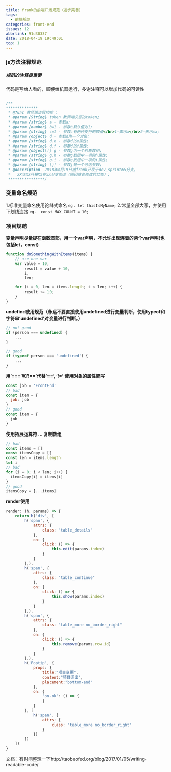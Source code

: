 ```yaml
---
title: frank的前端开发规范（逐步完善）
tags:
  - 前端规范
categories: front-end
issues: 12
abbrlink: 91d30337
date: 2018-04-19 19:49:01
top: 1
---
```



### js方法注释规范

##### 规范的注释很重要
代码是写给人看的，顺便给机器运行，多谢注释可以增加代码的可读性

```js

/** 
**************
 * @func 教师端请假功能 ;
 * @param {String} token 教师端头部的token;
 * @param {string} a - 参数a;
 * @param {number} b=1 - 参数b默认值为1;
 * @param {string} c=1 - 参数c有两种支持的取值</br>1—表示x</br>2—表示xx;
 * @param {object} d - 参数d为一个对象;
 * @param {string} d.e - 参数d的e属性;
 * @param {string} d.f - 参数d的f属性;
 * @param {object[]} g - 参数g为一个对象数组;
 * @param {string} g.h - 参数g数组中一项的h属性;
 * @param {string} g.i - 参数g数组中一项的i属性;
 * @param {string} [j] - 参数j是一个可选参数;
 * @description  2018年4月19日被frank开发于dev_sprint65分支，
 *   XX年XX月被XX在xx分支修改（原因或者修改的功能）;
 ****************/
```

### 变量命名规范

1.标准变量命名使用驼峰式命名           `eg. let thisIsMyName;` 
2.常量全部大写，并使用下划线连接       `eg.  const MAX_COUNT = 10; `

### 项目规范

**变量声明尽量提在函数首部，用一个var声明，不允许出现连着的两个var声明(也包括let，const)**

```js
function doSomethingWithItems(items) {
    // use one var
    var value = 10,
        result = value + 10,
        i,
        len;

    for (i = 0, len = items.length; i < len; i++) {
        result += 10;
    }
}
```

**undefind使用规范（永远不要直接使用undefined进行变量判断，使用typeof和字符串’undefined’对变量进行判断。）**

```js
// not good
if (person === undefined) {
    ...
}

// good
if (typeof person === 'undefined') {
    ...
}
```
**用’===’和’!==’代替’==’, ‘!=’**
**使用对象的属性简写**
```js
const job = 'FrontEnd'
// bad
const item = {
  job: job
}
// good
const item = {
  job
}
```

**使用拓展运算符 … 复制数组**
```js
// bad
const items = []
const itemsCopy = []
const len = items.length
let i
// bad
for (i = 0; i < len; i++) {
  itemsCopy[i] = items[i]
}
// good
itemsCopy = [...items]
```

**render使用**
```js
render: (h, params) => {
    return h('div', [
        h('span', {
            attrs: {
                class: "table_details"
            },
            on: {
                click: () => {
                    this.edit(params.index)
                }
            }
        },),
        h('span', {
            attrs: {
                class: "table_continue"
            },
            on: {
                click: () => {
                    this.show(params.index)
                }
            }
        },),
        h('span', {
            attrs: {
                class: "table_more no_border_right"
            },
            on: {
                click: () => {
                    this.remove(params.row.id)
                }
            }
        },),
        h('Poptip', {
            props: {
                title:"项目变更",
                content:"项目迁出",
                placement:"bottom-end"
            },
            on: {
                'on-ok': () => {
                }
            }
        }, [
            h('span', {
                attrs: {
                    class: "table_more no_border_right"
                }
            })
        ])
    ])
}     
```

文档：有时间整理一下http://taobaofed.org/blog/2017/01/05/writing-readable-code/
